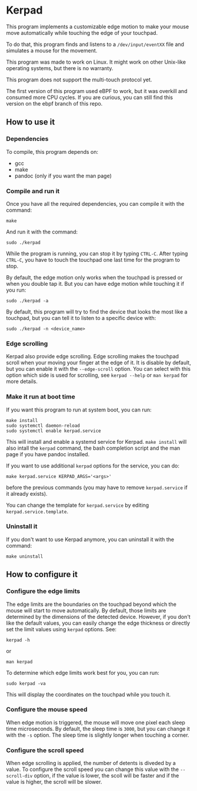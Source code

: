 # Kerpad

This program implements a customizable edge motion to make your mouse move automatically while touching the edge of your touchpad.

To do that, this program finds and listens to a `/dev/input/eventXX` file and simulates a mouse for the movement.

This program was made to work on Linux. It might work on other Unix-like operating systems, but there is no warranty.

This program does not support the multi-touch protocol yet.

The first version of this program used eBPF to work, but it was overkill and consumed more CPU cycles. If you are curious, you can still find this version on the ebpf branch of this repo.

## How to use it

### Dependencies

To compile, this program depends on:
 - gcc
 - make
 - pandoc (only if you want the man page)

### Compile and run it

Once you have all the required dependencies, you can compile it with the command:
```
make
```
And run it with the command:
```
sudo ./kerpad
```

While the program is running, you can stop it by typing `CTRL-C`. After typing `CTRL-C`, you have to touch the touchpad one last time for the program to stop.

By default, the edge motion only works when the touchpad is pressed or when you double tap it. But you can have edge motion while touching it if you run:
```
sudo ./kerpad -a
```

By default, this program will try to find the device that looks the most like a touchpad, but you can tell it to listen to a specific device with:
```
sudo ./kerpad -n <device_name>
```

### Edge scrolling

Kerpad also provide edge scrolling. Edge scrolling makes the touchpad scroll when your moving your finger at the edge of it. It is disable by default, but you can enable it with the `--edge-scroll` option. You can select with this option which side is used for scrolling, see `kerpad --help` or `man kerpad` for more details.

### Make it run at boot time

If you want this program to run at system boot, you can run:
```
make install
sudo systemctl daemon-reload
sudo systemctl enable kerpad.service
```
This will install and enable a systemd service for Kerpad. `make install` will also intall the `kerpad` command, the bash completion script and the man page if you have pandoc installed.

If you want to use additional `kerpad` options for the service, you can do:
```
make kerpad.service KERPAD_ARGS='<args>'
```
before the previous commands (you may have to remove `kerpad.service` if it already exists).

You can change the template for `kerpad.service` by editing `kerpad.service.template`.

### Uninstall it

If you don't want to use Kerpad anymore, you can uninstall it with the command:
```
make uninstall
```

## How to configure it

### Configure the edge limits

The edge limits are the boundaries on the touchpad beyond which the mouse will start to move automatically. By default, those limits are determined by the dimensions of the detected device. However, if you don't like the default values, you can easily change the edge thickness or directly set the limit values using `kerpad` options. See:
```
kerpad -h
```
or
```
man kerpad
```

To determine which edge limits work best for you, you can run:
```
sudo kerpad -va
```
This will display the coordinates on the touchpad while you touch it.

### Configure the mouse speed

When edge motion is triggered, the mouse will move one pixel each sleep time microseconds. By default, the sleep time is `3000`, but you can change it with the `-s` option. The sleep time is slightly longer when touching a corner.

### Configure the scroll speed

When edge scrolling is applied, the number of detents is diveded by a value. To configure the scroll speed you can change this value with the `--scroll-div` option, if the value is lower, the scoll will be faster and if the value is higher, the scroll will be slower.
